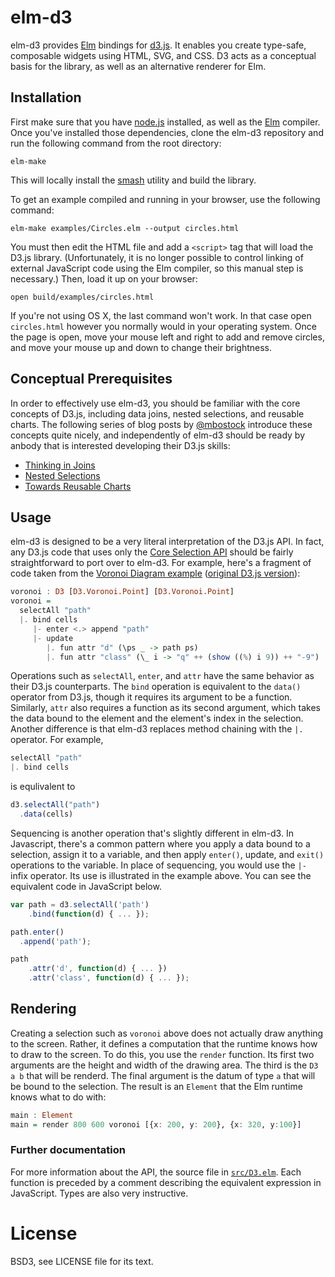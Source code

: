 # elm-d3

elm-d3 provides [Elm][elm] bindings for [d3.js][d3]. It enables you create
type-safe, composable widgets using HTML, SVG, and CSS. D3 acts as a conceptual
basis for the library, as well as an alternative renderer for Elm.

[elm]: http://elm-lang.org
[d3]: http://d3js.org

## Installation

First make sure that you have [node.js][node] installed, as well as the
[Elm][elm] compiler. Once you've installed those dependencies, clone the elm-d3
repository and run the following command from the root directory:

    elm-make

This will locally install the [smash][] utility and build the library.

[node]: http://nodejs.org/
[elm]: https://github.com/evancz/elm
[smash]: https://github.com/mbostock/smash

To get an example compiled and running in your browser, use the following
command:

    elm-make examples/Circles.elm --output circles.html

You must then edit the HTML file and add a `<script>` tag that will load the
D3.js library. (Unfortunately, it is no longer possible to control linking of
external JavaScript code using the Elm compiler, so this manual step is
necessary.) Then, load it up on your browser:

    open build/examples/circles.html

If you're not using OS X, the last command won't work. In that case open
`circles.html` however you normally would in your operating system. Once the
page is open, move your mouse left and right to add and remove circles, and
move your mouse up and down to change their brightness.

## Conceptual Prerequisites

In order to effectively use elm-d3, you should be familiar with the core
concepts of D3.js, including data joins, nested selections, and reusable
charts. The following series of blog posts by [@mbostock][] introduce these
concepts quite nicely, and independently of elm-d3 should be ready by anbody
that is interested developing their D3.js skills:

* [Thinking in Joins][join]
* [Nested Selections][nest]
* [Towards Reusable Charts][chart]

[join]: http://bost.ocks.org/mike/join/
[nest]: http://bost.ocks.org/mike/nest/
[chart]: http://bost.ocks.org/mike/chart/

[@mbostock]: https://twitter.com/mbostock

## Usage

elm-d3 is designed to be a very literal interpretation of the D3.js API. In
fact, any D3.js code that uses only the [Core Selection API][core] should be
fairly straightforward to port over to elm-d3. For example, here's a fragment
of code taken from the [Voronoi Diagram example][voronoi] ([original D3.js
version][voronoi-original]):

```haskell
voronoi : D3 [D3.Voronoi.Point] [D3.Voronoi.Point]
voronoi =
  selectAll "path"
  |. bind cells
     |- enter <.> append "path"
     |- update
        |. fun attr "d" (\ps _ -> path ps)
        |. fun attr "class" (\_ i -> "q" ++ (show ((%) i 9)) ++ "-9")
```

Operations such as `selectAll`, `enter`, and `attr` have the same behavior as
their D3.js counterparts. The `bind` operation is equivalent to the `data()`
operator from D3.js, though it requires its argument to be a function.
Similarly, `attr` also requires a function as its second argument, which takes
the data bound to the element and the element's index in the selection. Another
difference is that elm-d3 replaces method chaining with the `|.` operator. For
example,

```haskell
selectAll "path"
|. bind cells
```

is equlivalent to

```javascript
d3.selectAll("path")
  .data(cells)
```

Sequencing is another operation that's slightly different in elm-d3. In Javascript,
there's a common pattern where you apply a data bound to a selection, assign it
to a variable, and then apply `enter()`, update, and `exit()` operations to the
variable. In place of sequencing, you would use the `|-` infix operator. Its
use is illustrated in the example above. You can see the equivalent code in JavaScript below.

```javascript
var path = d3.selectAll('path')
    .bind(function(d) { ... });

path.enter()
  .append('path');

path
    .attr('d', function(d) { ... })
    .attr('class', function(d) { ... });
```

[core]: https://github.com/mbostock/d3/wiki/Selections
[voronoi]: https://github.com/seliopou/elm-d3/blob/master/examples/Voronoi.elm
[voronoi-original]: http://bl.ocks.org/mbostock/4060366

## Rendering

Creating a selection such as `voronoi` above does not actually draw anything to
the screen. Rather, it defines a computation that the runtime knows how to draw
to the screen. To do this, you use the `render` function. Its first two
arguments are the height and width of the drawing area. The third is the `D3 a
b` that will be renderd. The final argument is the datum of type `a` that will
be bound to the selection. The result is an `Element` that the Elm runtime
knows what to do with:

```haskell
main : Element
main = render 800 600 voronoi [{x: 200, y: 200}, {x: 320, y:100}]
```

### Further documentation

For more information about the API, the source file in [`src/D3.elm`][d3elm].
Each function is preceded by a comment describing the equivalent expression in
JavaScript. Types are also very instructive.

[d3elm]: https://github.com/seliopou/elm-d3/blob/master/src/D3.elm

# License

BSD3, see LICENSE file for its text.

